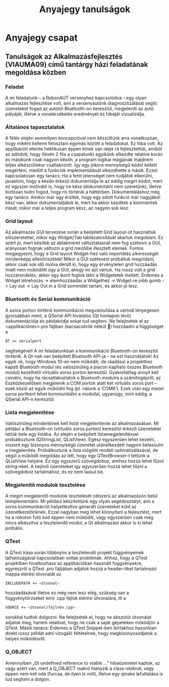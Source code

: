 ﻿---
layout: default
codename: AlkFejlHf29
title: Anyajegy tanulságok
tags: alkfejl afhf skipfromindex
authors: Veszelovszki Soma, Nagy Bálint
---

# Anyajegy csapat
## Tanulságok az Alkalmazásfejlesztés (VIAUMA09) című tantárgy házi feladatának megoldása közben

### Feladat
A mi feladatunk – a RobonAUT versenyhez kapcsolódva – egy olyan alkalmazás fejlesztése volt, ami a versenyautónk diagnosztizálását segíti: üzeneteket fogad az autótól Bluetooth-on keresztül, megjeleníti az autó pályáját, illetve a vonalérzékelés eredményét és hibáját vizualizálja.
### Általános tapasztalatok
A félév elején semmilyen koncepcióval nem készültünk arra vonatkozóan, hogy miként kellene felosztani egymás között a feladatokat. Ez hiba volt. Az applikációt eleinte hektikusan éppen kinek van ideje rá fejlesztettük, amiből az adódott, hogy (lévén 2 fős a csapatunk) egyikünk elkezdte relatíve korán és másikunk csak nagyon későn, a program logikai magjának majdnem teljes elkészültekor csatlakozott. Így egy jókora mennyiségű kódot kellett megérteni, mielőtt a funkciók implementálását elkezdhette a másik. Ezzel kapcsolatosan egy tanács: Ha a fenti jelenséget nem tudjátok elkerülni, javaslom, hogy a későn érkező dokumentálja le az eddig megírt kódot, mert ez egyszer motiváló is, hogy ne késs (dokumentálni nem szeretünk), illetve biztosan tudni fogod, hogy mi történik a háttérben.
Dokumentáláshoz még egy tanács: Amikor már úgy érzitek, hogy egy adott funkció már nagyjából kész van, akkor dokumentáljátok le, mert ha akkor kezditek a kommentek írását, mikor már a teljes program kész, az nagyon sok lesz.
### Grid layout
Az alkalmazás GUI tervezése során a beépített Grid layout-ot használtuk előszeretettel, mikor egy Widget/Tab táblázatosítását akartuk megoldani. Ez azért jó, mert később az ablakméret változtatásnál nem fog szétesni a GUI, arányosan fognak változni a grid mezőibe illesztett elemek. Fontos megjegyezni, hogy a Grid layout Widget-hez való importálás sikerességét mindenképp ellenőrizzétek! Mikor a GUI szétesést próbáltuk megoldani, akkor csak sok idő múlva derült ki, hogy egy érvénytelen grid hozzáadás miatt nem működött úgy a GUI, ahogy mi azt vártuk. Ha rossz volt a grid hozzárendelés, akkor egy    ikont fogtok látni a Widgetetek mellett. Érdemes a Widget létrehozás -> elemhozzáadás a Widgethez -> Widget-re jobb gomb -> Lay out -> Lay Out in a Grid sorrendet tartani, és akkor jó lesz.
### Bluetooth és Serial kommunikáció
A soros porton történő kommunikáció megvalósítása a vártnál lényegesen gyorsabban ment, a QSerial API hivatalos (Qt honlapon lévő) dokumentációja és példakódja sokat tud segíteni. Ne felejtsétek el az <applikációnév>.pro fájlban (kacsacsőrök nélkül ) hozzáadni a függőséget a 
```sh
QT += serialport
```
segítségével! 
A mi feladatunkban a kommunikáció Bluetooth-on keresztül történik. A Qt-nak van beépített Bluetooth API-ja – ne ezt használjátok! Az egyik ok, hogy Windows 10-en nem működik, de ráadásul a projekthez kapott Bluetooth modul (és valószínűleg a piacon kapható összes Bluetooth modul) kezelhető virtuális soros porton keresztül. Gyakorlatilag annyit kell csinálni, hogy ha rácsatlakoztatok a Bluetooth modulra a számítógépről, az Eszközkezelőben megjelenik a COM portok alatt két virtuális soros port – ezek közül az egyik működni fog (pl. nálunk a ’COM6’). Ezek után egy mezei soros portként lehet kommunikálni a modullal, ugyanúgy, mint eddig, a QSerial API-n keresztül.
### Lista megjelenítése
Valószínűleg mindenkinek kell listát megjelenítenie az alkalmazásában. Mi például a Bluetooth-on (virtuális soros porton) keresztül érkező üzeneteket tettük bele egy listába. Az elején a beépített listamegjelenítéssel próbálkoztunk (QStringList, QListView). Egész egyszerűen lehet kezelni, viszont egy bizonyos mennyiségű üzenetet utánelkezdett nagyon belassulni a megjelenítés. Próbálkoztunk a lista mögötti modell optimalizálásával, de végül a működő megoldás az lett, hogy egy QTextBrowser-t tettünk a QListView helyére. Ez egy egyszerű szövegdoboz, amihez hozzá lehet fűzni string-eket. A bejövő üzeneteket így egyszerűen hozzá lehet fűzni a szövegdoboz tartalmához, és ez nem lassul be.
### Megjelenítő modulok tesztelése
A megírt megjelenítő modulok tesztelését célszerű az alkalmazáson belül leimplementálni. Mi például készítettünk egy olyan segédosztályt, ami a soros kommunikációt helyettesítve generált üzeneteket küld az üzenetkezelőnknek. Ezzel nagyban meg lehet könnyíteni a fejlesztést, mert ha a roboton futó kód éppen nem működik, vagy egyszerűen csak még nincs elkészítve a tesztelendő modul, a Qt alkalmazást akkor is ki lehet próbálni. 
### QTest
A QTest írása során többnyire a tesztelendő projekt függvényeinek láthatóságával kapcsolatban voltak problémák. Ahhoz, hogy a QTest projektben hivatkozhass az applikációban használt függvényekre, egyrészről a QTest .pro fájljában adjátok hozzá a header-öket tartalmazó mappa elérési útvonalát az 
```sh
INCLUDEPATH += <útvonal> 
```
hozzáadásával illetve ez még nem lesz elég, szükség van a függvénytörzseket leíró .cpp fájlok elérési útvonalára, itt a 
```sh
SOURCE += <útvonal/fájlnév.cpp> 
````
sorokkal tudtok dolgozni. Ne felejtsétek el, hogy ne abszolút útvonalat adjatok meg, hanem relatívat, hogy ne csak a saját gépeteken működjön a QTest. Másik tanács: Érdemes a QTest Snippet-ben leírtakhoz hasonlóan direkt rossz példát adni vizsgáló feltételnek, hogy megbizonyosodjatok a helyes működésről.
### Q_OBJECT
Amennyiben „Qt undefined reference to vtable …” hibaüzenetet kaptok, az vagy azért van, mert a Q_OBJECT makró hiányzik a class-otoknál, vagy éppen nem kell oda (furcsa, de ilyen is volt), illetve egy qmake lefuttatása is tud segíteni a dolgon.
